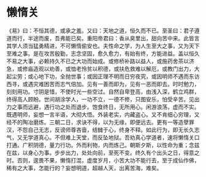 # 懒惰关

《易》曰：不恒其德，或承之羞。又曰：天地之道，恒久而不已。至圣曰：君子遵道而行，半途而废，吾弗能已矣。重阳帝君曰：香从臭里出，甜向苦中来。此皆言其学人须当猛勇精进，不可懒惰偷安也。夫性命之学，为人生至大之事，又为天下至难之事。是在攻苦殷勤，志念坚固，愈久愈力，有始有终，方能进益。盖以恒久不易之大事，必赖持久不已之大功而始成。或修桥补路以益人，或施药舍茶以济急，或修庙造观以劝善，或恤老怜贫以积德，或扶危救难以解厄，或教门出力，大起尘劳；或心地下功，全抛世事；或因正理不明而日穷夜究，或因明师不遇而东访西寻，或遇灾难困苦而志气倍加。见有一善而即为，见有一恶而即去。时时勉力，刻刻用功。寸阴是惜，不使时光一些空过。自然自卑登高，由浅入深，鹤立鸡群，终得高人顾盼。世间胡涂学人，一功不立，一德不修，只图安乐，怕受辛苦。见出力之事而远避，遇行功之处而退步。饱食终日，无所用心。闲游浪荡，虚而不实。既遇明师，妄想一言半语，大彻大悟。外装老实，内藏盗心。又不肯细心穷理，又经不的陶冶磨炼。三朝二日，求诀不得，以为无缘，即便远去。更有一等造孽罪汉，不怨自己无志，反谤师尊吝啬，结雠于心，终身不释。如此行为，即无长久志气，又无学道真心。不但难上天堂，而反坠地狱。吾劝真心学道者，速将懒惰关口打通。广积阴德，量力行功。外而利物，内而炼己。朝斯夕斯，以性命为重；念兹在兹，以身心为事。步步出力，处处向前，至死不变。终久有个出头之日，得意之时。否则，逡畏不果，懒惰打混，虚度岁月，小苦大功不能行去，至于成仙作佛，稀有之大事，怎能行的？妄想明道，超越人天，出离苦海，难矣。
